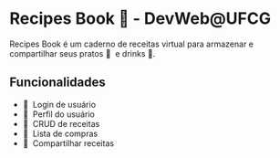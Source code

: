# Recipes Book :page_with_curl: - DevWeb@UFCG

Recipes Book é um caderno de receitas virtual para armazenar e compartilhar seus pratos :spaghetti:&nbsp; e drinks&nbsp;:tropical_drink:. 

## Funcionalidades

* :key:&nbsp; Login de usuário
* :bust_in_silhouette:&nbsp; Perfil do usuário
* :open_book:&nbsp; CRUD de receitas
* :shopping_cart:&nbsp; Lista de compras
* :link:&nbsp; Compartilhar receitas 
